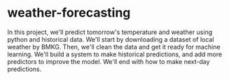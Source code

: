 # weather-forecasting
In this project, we'll predict tomorrow's temperature and weather using python and historical data. We'll start by downloading a dataset of local weather by BMKG.
Then, we'll clean the data and get it ready for machine learning. We'll build a system to make historical predictions, and add more predictors to improve the model.  We'll end with how to make next-day predictions.
